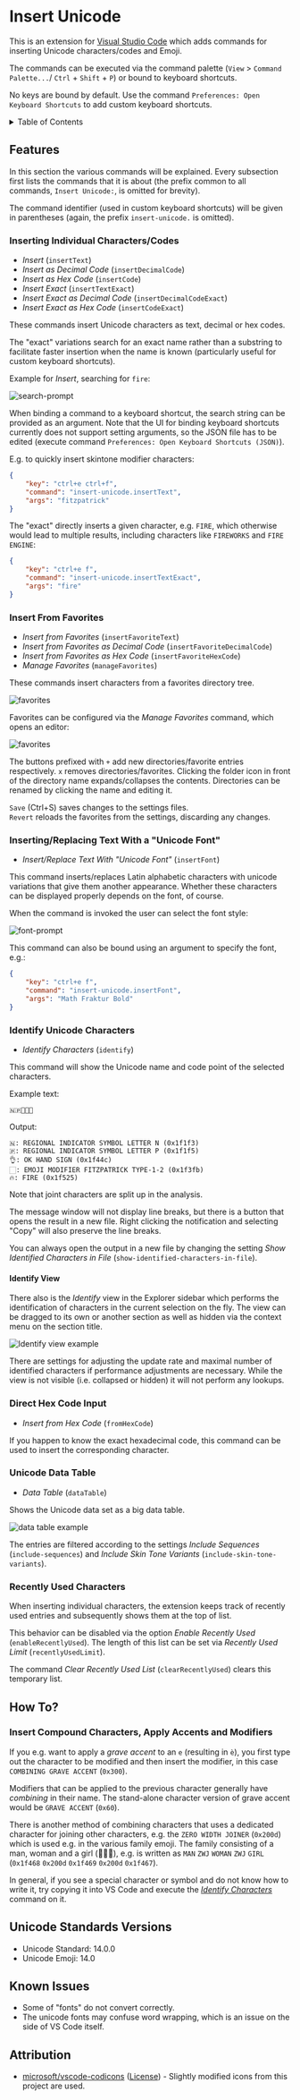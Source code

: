 # Insert Unicode

This is an extension for [Visual Studio Code](https://code.visualstudio.com/) which adds commands for inserting Unicode characters/codes and Emoji.

The commands can be executed via the command palette (`View` > `Command Palette...`/ `Ctrl` + `Shift` + `P`) or bound to keyboard shortcuts.

No keys are bound by default. Use the command `Preferences: Open Keyboard Shortcuts` to add custom keyboard shortcuts.

<details>
<summary>Table of Contents</summary>

- [Insert Unicode](#insert-unicode)
	- [Features](#features)
		- [Inserting Individual Characters/Codes](#inserting-individual-characterscodes)
		- [Insert From Favorites](#insert-from-favorites)
		- [Inserting/Replacing Text With a "Unicode Font"](#insertingreplacing-text-with-a-unicode-font)
		- [Identify Unicode Characters](#identify-unicode-characters)
			- [Identify View](#identify-view)
		- [Direct Hex Code Input](#direct-hex-code-input)
		- [Unicode Data Table](#unicode-data-table)
		- [Recently Used Characters](#recently-used-characters)
	- [How To?](#how-to)
		- [Insert Compound Characters, Apply Accents and Modifiers](#insert-compound-characters-apply-accents-and-modifiers)
	- [Unicode Standards Versions](#unicode-standards-versions)
	- [Known Issues](#known-issues)
	- [Attribution](#attribution)
</details>

## Features

In this section the various commands will be explained. Every subsection first lists the commands that it is about (the prefix common to all commands, `Insert Unicode:`, is omitted for brevity).

The command identifier (used in custom keyboard shortcuts) will be given in parentheses (again, the prefix `insert-unicode.` is omitted).

### Inserting Individual Characters/Codes

- *Insert* (`insertText`)
- *Insert as Decimal Code* (`insertDecimalCode`)
- *Insert as Hex Code* (`insertCode`)
- *Insert Exact* (`insertTextExact`)
- *Insert Exact as Decimal Code* (`insertDecimalCodeExact`)
- *Insert Exact as Hex Code* (`insertCodeExact`)

These commands insert Unicode characters as text, decimal or hex codes.

The "exact" variations search for an exact name rather than a substring to facilitate faster insertion when the name is known (particularly useful for custom keyboard shortcuts).

Example for *Insert*, searching for `fire`:

![search-prompt](./readme-files/search-prompt.gif)

When binding a command to a keyboard shortcut, the search string can be provided as an argument. Note that the UI for binding keyboard shortcuts currently does not support setting arguments, so the JSON file has to be edited (execute command `Preferences: Open Keyboard Shortcuts (JSON)`).

E.g. to quickly insert skintone modifier characters:

```json
{
	"key": "ctrl+e ctrl+f",
	"command": "insert-unicode.insertText",
	"args": "fitzpatrick"
}
```

The "exact" directly inserts a given character, e.g. `FIRE`, which otherwise would lead to multiple results, including characters like `FIREWORKS` and `FIRE ENGINE`:

```json
{
	"key": "ctrl+e f",
	"command": "insert-unicode.insertTextExact",
	"args": "fire"
}
```

### Insert From Favorites

- *Insert from Favorites* (`insertFavoriteText`)
- *Insert from Favorites as Decimal Code* (`insertFavoriteDecimalCode`)
- *Insert from Favorites as Hex Code* (`insertFavoriteHexCode`)
- *Manage Favorites* (`manageFavorites`)

These commands insert characters from a favorites directory tree.

![favorites](./readme-files/favorites.png)

Favorites can be configured via the *Manage Favorites* command, which opens an editor:

![favorites](./readme-files/favorites-manager.png)

The buttons prefixed with `+` add new directories/favorite entries respectively. `x` removes directories/favorites. Clicking the folder icon in front of the directory name expands/collapses the contents. Directories can be renamed by clicking the name and editing it.

`Save` (Ctrl+S) saves changes to the settings files.<br/>
`Revert` reloads the favorites from the settings, discarding any changes.

### Inserting/Replacing Text With a "Unicode Font"

- *Insert/Replace Text With "Unicode Font"* (`insertFont`)

This command inserts/replaces Latin alphabetic characters with unicode variations that give them another appearance. Whether these characters can be displayed properly depends on the font, of course.

When the command is invoked the user can select the font style:

![font-prompt](./readme-files/font-prompt.png)

This command can also be bound using an argument to specify the font, e.g.:

```json
{
	"key": "ctrl+e f",
	"command": "insert-unicode.insertFont",
	"args": "Math Fraktur Bold"
}
```

### Identify Unicode Characters

- *Identify Characters* (`identify`)

This command will show the Unicode name and code point of the selected characters.

Example text:

```plain
🇳🇵👌🏻🔥
```

Output:

```plain
🇳: REGIONAL INDICATOR SYMBOL LETTER N (0x1f1f3)
🇵: REGIONAL INDICATOR SYMBOL LETTER P (0x1f1f5)
👌: OK HAND SIGN (0x1f44c)
🏻: EMOJI MODIFIER FITZPATRICK TYPE-1-2 (0x1f3fb)
🔥: FIRE (0x1f525)
```

Note that joint characters are split up in the analysis.

The message window will not display line breaks, but there is a button that opens the result in a new file. Right clicking the notification and selecting "Copy" will also preserve the line breaks.

You can always open the output in a new file by changing the setting *Show Identified Characters in File* (`show-identified-characters-in-file`).

#### Identify View

There also is the *Identify* view in the Explorer sidebar which performs the identification of characters in the current selection on the fly. The view can be dragged to its own or another section as well as hidden via the context menu on the section title.

![Identify view example](./readme-files/identify-view.png)

There are settings for adjusting the update rate and maximal number of identified characters if performance adjustments are necessary. While the view is not visible (i.e. collapsed or hidden) it will not perform any lookups.

### Direct Hex Code Input

- *Insert from Hex Code* (`fromHexCode`)

If you happen to know the exact hexadecimal code, this command can be used to insert the corresponding character.

### Unicode Data Table

- *Data Table* (`dataTable`)

Shows the Unicode data set as a big data table.

![data table example](./readme-files/data-table.png)

The entries are filtered according to the settings *Include Sequences* (`include-sequences`) and *Include Skin Tone Variants* (`include-skin-tone-variants`).

### Recently Used Characters

When inserting individual characters, the extension keeps track of recently used entries and subsequently shows them at the top of list.

This behavior can be disabled via the option *Enable Recently Used* (`enableRecentlyUsed`). The length of this list can be set via *Recently Used Limit* (`recentlyUsedLimit`).

The command *Clear Recently Used List* (`clearRecentlyUsed`) clears this temporary list.

## How To?

### Insert Compound Characters, Apply Accents and Modifiers

If you e.g. want to apply a *grave accent* to an `e` (resulting in `è`), you first type out the character to be modified and then insert the modifier, in this case `COMBINING GRAVE ACCENT` (`0x300`).

Modifiers that can be applied to the previous character generally have *combining* in their name. The stand-alone character version of grave accent would be `GRAVE ACCENT` (`0x60`).

There is another method of combining characters that uses a dedicated character for joining other characters, e.g. the `ZERO WIDTH JOINER` (`0x200d`) which is used e.g. in the various family emoji. The family consisting of a man, woman and a girl (👨‍👩‍👧), e.g. is written as `MAN` `ZWJ` `WOMAN` `ZWJ` `GIRL` (`0x1f468` `0x200d` `0x1f469` `0x200d` `0x1f467`).

In general, if you see a special character or symbol and do not know how to write it, try copying it into VS Code and execute the [*Identify Characters*](#identify-unicode-characters) command on it.

## Unicode Standards Versions

- Unicode Standard: 14.0.0
- Unicode Emoji: 14.0

## Known Issues

- Some of "fonts" do not convert correctly.
- The unicode fonts may confuse word wrapping, which is an issue on the side of VS Code itself.

## Attribution

- [microsoft/vscode-codicons][1] ([License][2]) - Slightly modified icons from this project are used.


 [1]: https://github.com/microsoft/vscode-codicons
 [2]: https://github.com/microsoft/vscode-codicons/blob/master/LICENSE